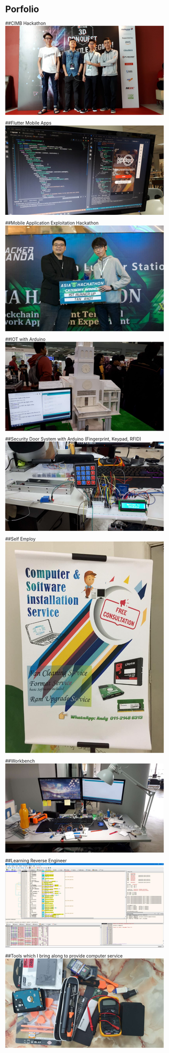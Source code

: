 # Porfolio
##CIMB Hackathon
![alt text](https://raw.githubusercontent.com/Andy0926/Porfolio/master/CIMB%20Hackathon.jpg)

##Flutter Mobile Apps
![alt text](https://raw.githubusercontent.com/Andy0926/Porfolio/master/Flutter%20Mobile%20Apps.jpg)

##Mobile Application Exploitation Hackathon
![alt text](https://raw.githubusercontent.com/Andy0926/Porfolio/master/Hackathon.jpg)

##IOT with Arduino
![alt text](https://raw.githubusercontent.com/Andy0926/Porfolio/master/IOT.jpg)

##Security Door System with Arduino (Fingerprint, Keypad, RFID)
![alt text](https://raw.githubusercontent.com/Andy0926/Porfolio/master/Security%20Door.jpg)

##Self Employ
![alt text](https://raw.githubusercontent.com/Andy0926/Porfolio/master/Self%20Employ.jpg)

##Workbench
![alt text](https://raw.githubusercontent.com/Andy0926/Porfolio/master/Workbench.jpg)

##Learning Reverse Engineer
![alt text](https://raw.githubusercontent.com/Andy0926/Porfolio/master/reverse%20engineer.jpg)

##Tools which I bring along to provide computer service
![alt text](https://github.com/Andy0926/Porfolio/blob/master/Tools.jpg)
